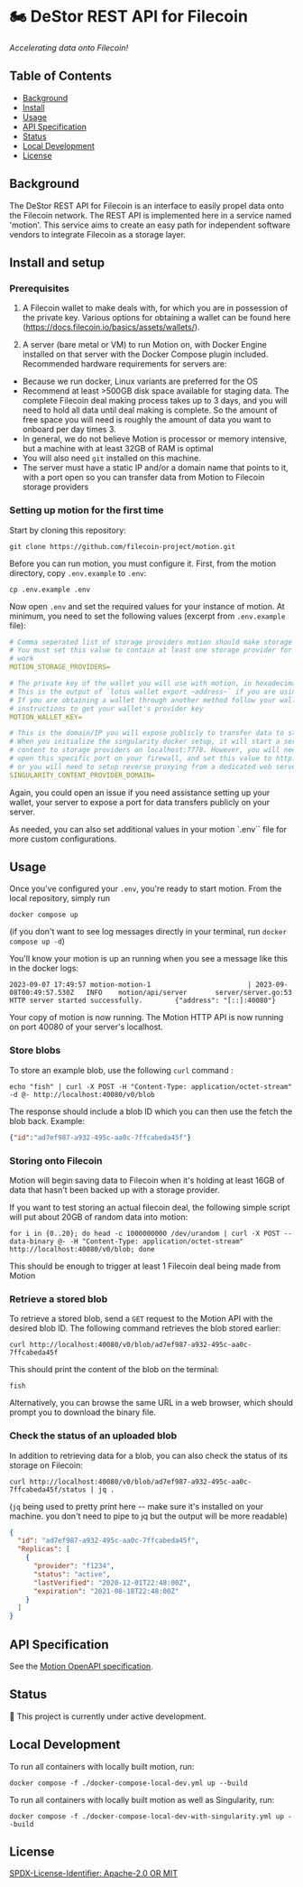# :motorcycle: DeStor REST API for Filecoin

*Accelerating data onto Filecoin!*

## Table of Contents

- [Background](#background)
- [Install](#install-and-setup)
- [Usage](#usage)
- [API Specification](#api-specification)
- [Status](#status)
- [Local Development](#local-development)
- [License](#license)

## Background

The DeStor REST API for Filecoin is an interface to easily propel data onto the Filecoin network. The REST API is implemented here in a service named 'motion'. This service aims to create an easy path for independent software vendors to integrate Filecoin as a storage layer.

## Install and setup

### Prerequisites


1. A Filecoin wallet to make deals with, for which you are in possession of the private key. Various options for obtaining a wallet can be found here (https://docs.filecoin.io/basics/assets/wallets/). 

2. A server (bare metal or VM) to run Motion on, with Docker Engine installed on that server with the Docker Compose plugin included. Recommended hardware requirements for servers are:
- Because we run docker, Linux variants are preferred for the OS
- Recommend at least >500GB disk space available for staging data. The complete Filecoin deal making process takes up to 3 days, and you will need to hold all data until deal making is complete. So the amount of free space you will need is roughly the amount of data you want to onboard per day times 3.
- In general, we do not believe Motion is processor or memory intensive, but a machine with at least 32GB of RAM is optimal
- You will also need `git` installed on this machine.
- The server must have a static IP and/or a domain name that points to it, with a port open so you can transfer data from Motion to Filecoin storage providers

### Setting up motion for the first time

Start by cloning this repository:

```shell
git clone https://github.com/filecoin-project/motion.git
```

Before you can run motion, you must configure it. First, from the motion directory, copy `.env.example` to `.env`:

```shell
cp .env.example .env
```

Now open `.env` and set the required values for your instance of motion. At minimum, you need to set the following values (excerpt from `.env.example` file):

```yaml
# Comma seperated list of storage providers motion should make storage deals with
# You must set this value to contain at least one storage provider for motion to
# work
MOTION_STORAGE_PROVIDERS=

# The private key of the wallet you will use with motion, in hexadecimal format.
# This is the output of `lotus wallet export ~address~` if you are using lotus
# If you are obtaining a wallet through another method follow your wallet providers
# instructions to get your wallet's provider key
MOTION_WALLET_KEY=

# This is the domain/IP you will expose publicly to transfer data to storage providers
# When you initialize the singularity docker setup, it will start a server to deliver
# content to storage providers on localhost:7778. However, you will need to either 
# open this specific port on your firewall, and set this value to http://~your-static-ip~:7778
# or you will need to setup reverse proxying from a dedicated web server like NGinx
SINGULARITY_CONTENT_PROVIDER_DOMAIN=
```

Again, you could open an issue if you need assistance setting up your wallet, your server to expose a port for data transfers publicly on your server.

As needed, you can also set additional values in your motion `.env`` file for more custom configurations.

## Usage

Once you've configured your `.env`, you're ready to start motion. From the local repository, simply run 

```shell
docker compose up
```
(if you don't want to see log messages directly in your terminal, run `docker compose up -d`)

You'll know your motion is up an running when you see a message like this in the docker logs:

```
2023-09-07 17:49:57 motion-motion-1                        | 2023-09-08T00:49:57.530Z   INFO    motion/api/server       server/server.go:53  HTTP server started successfully.        {"address": "[::]:40080"}
```

Your copy of motion is now running. The Motion HTTP API is now running on port 40080 of your server's localhost.

### Store blobs
 
To store an example blob, use the following `curl` command :
```shell
echo "fish" | curl -X POST -H "Content-Type: application/octet-stream" -d @- http://localhost:40080/v0/blob
```
The response should include a blob ID which you can then use the fetch the blob back. Example:
```json
{"id":"ad7ef987-a932-495c-aa0c-7ffcabeda45f"}
```

### Storing onto Filecoin

Motion will begin saving data to Filecoin when it's holding at least 16GB of data that hasn't been backed up with a storage provider.

If you want to test storing an actual filecoin deal, the following simple script will put about 20GB of random data into motion:

```shell
for i in {0..20}; do head -c 1000000000 /dev/urandom | curl -X POST --data-binary @- -H "Content-Type: application/octet-stream" http://localhost:40080/v0/blob; done
```

This should be enough to trigger at least 1 Filecoin deal being made from Motion

### Retrieve a stored blob

To retrieve a stored blob, send a `GET` request to the Motion API with the desired blob ID.
The following command retrieves the blob stored earlier:

```shell
curl http://localhost:40080/v0/blob/ad7ef987-a932-495c-aa0c-7ffcabeda45f
```
This should print the content of the blob on the terminal:

```
fish
```

Alternatively, you can browse the same URL in a web browser, which should prompt you to download the binary file.

### Check the status of an uploaded blob

In addition to retrieving data for a blob, you can also check the status of its storage on Filecoin:

```shell
curl http://localhost:40080/v0/blob/ad7ef987-a932-495c-aa0c-7ffcabeda45f/status | jq .
```
(`jq` being used to pretty print here -- make sure it's installed on your machine. you don't need to pipe to jq but the output will be more readable)

```json
{
  "id": "ad7ef987-a932-495c-aa0c-7ffcabeda45f",
  "Replicas": [
    {
      "provider": "f1234",
      "status": "active",
      "lastVerified": "2020-12-01T22:48:00Z",
      "expiration": "2021-08-18T22:48:00Z"
    }
  ]
}
```

## API Specification

See the [Motion OpenAPI specification](openapi.yaml).

## Status

:construction: This project is currently under active development.

## Local Development

To run all containers with locally built motion, run:

```shell
docker compose -f ./docker-compose-local-dev.yml up --build
```

To run all containers with locally built motion as well as Singularity, run:

```shell
docker compose -f ./docker-compose-local-dev-with-singularity.yml up --build
```

## License

[SPDX-License-Identifier: Apache-2.0 OR MIT](LICENSE.md)
